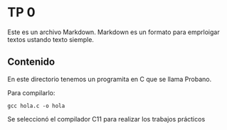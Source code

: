 # TP 0

Este es un archivo Markdown. Markdown es un formato para emprloigar textos ustando texto siemple.

## Contenido

En este directorio tenemos un programita en C que se llama Probano.

Para compilarlo:

```
gcc hola.c -o hola
 ```

Se seleccionó el compilador C11 para realizar los trabajos prácticos

